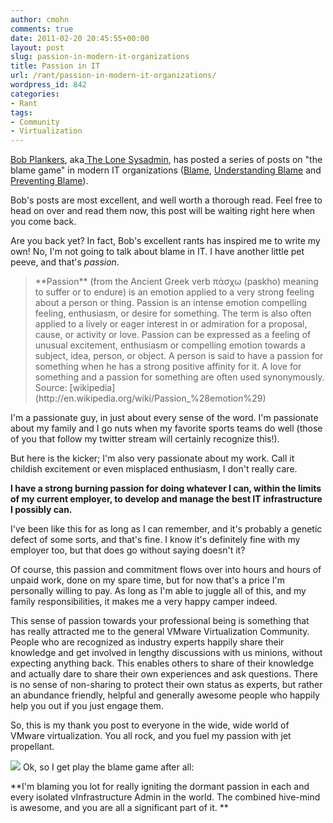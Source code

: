 ```yaml
---
author: cmohn
comments: true
date: 2011-02-20 20:45:55+00:00
layout: post
slug: passion-in-modern-it-organizations
title: Passion in IT
url: /rant/passion-in-modern-it-organizations/
wordpress_id: 842
categories:
- Rant
tags:
- Community
- Virtualization
---
```


[Bob Plankers](http://lonesysadmin.net/), aka[ The Lone Sysadmin](http://lonesysadmin.net/), has posted a series of posts on "the blame game" in modern IT organizations ([Blame](http://lonesysadmin.net/2011/02/08/blame/), [Understanding Blame](http://lonesysadmin.net/2011/02/11/understanding-blame/) and [Preventing Blame](http://lonesysadmin.net/2011/02/15/preventing-blame/)).

Bob's posts are most excellent, and well worth a thorough read. Feel free to head on over and read them now, this post will be waiting right here when you come back.

Are you back yet? In fact, Bob's excellent rants has inspired me to write my own!
No, I'm not going to talk about blame in IT. I have another little pet peeve, and that's _passion_.


<blockquote>**Passion** (from the Ancient Greek verb πάσχω (paskho) meaning to suffer or to endure) is an emotion applied to a very strong feeling about a person or thing. Passion is an intense emotion compelling feeling, enthusiasm, or desire for something. The term is also often applied to a lively or eager interest in or admiration for a proposal, cause, or activity or love. Passion can be expressed as a feeling of unusual excitement, enthusiasm or compelling emotion towards a subject, idea, person, or object. A person is said to have a passion for something when he has a strong positive affinity for it. A love for something and a passion for something are often used synonymously.
Source: [wikipedia](http://en.wikipedia.org/wiki/Passion_%28emotion%29)</blockquote>


I'm a passionate guy, in just about every sense of the word. I'm passionate about my family and I go nuts when my favorite sports teams do well (those of you that follow my twitter stream will certainly recognize this!).

But here is the kicker; I'm also very passionate about my work. Call it childish excitement or even misplaced enthusiasm, I don't really care.

**I have a strong burning passion for doing whatever I can, within the limits of my current employer, to develop and manage the best IT infrastructure I possibly can.**

I've been like this for as long as I can remember, and it's probably a genetic defect of some sorts, and that's fine. I know it's definitely fine with my employer too, but that does go without saying doesn't it?

Of course, this passion and commitment flows over into hours and hours of unpaid work, done on my spare time, but for now that's a price I'm personally willing to pay. As long as I'm able to juggle all of this, and my family responsibilities, it makes me a very happy camper indeed.

This sense of passion towards your professional being is something that has really attracted me to the general VMware Virtualization Community. People who are recognized as industry experts happily share their knowledge and get involved in lengthy discussions with us minions, without expecting anything back. This enables others to share of their knowledge and actually dare to share their own experiences and ask questions. There is no sense of non-sharing to protect their own status as experts, but rather an abundance friendly, helpful and generally awesome people who happily help you out if you just engage them.

So, this is my thank you post to everyone in the wide, wide world of VMware virtualization. You all rock, and you fuel my passion with jet propellant.

[![](http://farm6.static.flickr.com/5100/5463084422_a8f2da141d_m.jpg)](http://www.flickr.com/photos/h0bbel/5463084422/) Ok, so I get play the blame game after all:

**I'm blaming you lot for really igniting the dormant passion in each and every isolated vInfrastructure Admin in the world. The combined hive-mind is awesome, and you are all a significant part of it.
**
